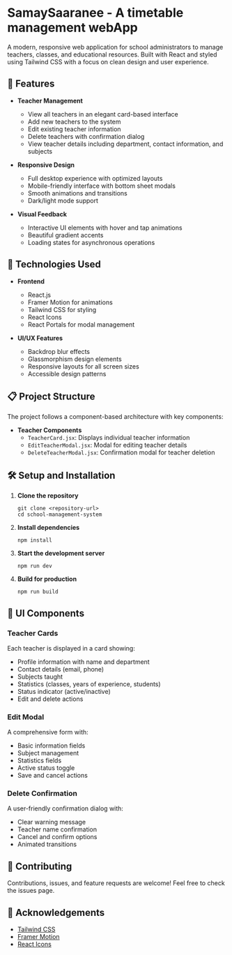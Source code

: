 # SamaySaaranee - A timetable management webApp

A modern, responsive web application for school administrators to manage teachers, classes, and educational resources. Built with React and styled using Tailwind CSS with a focus on clean design and user experience.

## 🌟 Features

- **Teacher Management**
  - View all teachers in an elegant card-based interface
  - Add new teachers to the system
  - Edit existing teacher information
  - Delete teachers with confirmation dialog
  - View teacher details including department, contact information, and subjects
  
- **Responsive Design**
  - Full desktop experience with optimized layouts
  - Mobile-friendly interface with bottom sheet modals
  - Smooth animations and transitions
  - Dark/light mode support

- **Visual Feedback**
  - Interactive UI elements with hover and tap animations
  - Beautiful gradient accents
  - Loading states for asynchronous operations

## 🚀 Technologies Used

- **Frontend**
  - React.js
  - Framer Motion for animations
  - Tailwind CSS for styling
  - React Icons
  - React Portals for modal management

- **UI/UX Features**
  - Backdrop blur effects
  - Glassmorphism design elements 
  - Responsive layouts for all screen sizes
  - Accessible design patterns

## 📋 Project Structure

The project follows a component-based architecture with key components:

- **Teacher Components**
  - `TeacherCard.jsx`: Displays individual teacher information
  - `EditTeacherModal.jsx`: Modal for editing teacher details
  - `DeleteTeacherModal.jsx`: Confirmation modal for teacher deletion

## 🛠️ Setup and Installation

1. **Clone the repository**
   ```
   git clone <repository-url>
   cd school-management-system
   ```

2. **Install dependencies**
   ```
   npm install
   ```

3. **Start the development server**
   ```
   npm run dev
   ```

4. **Build for production**
   ```
   npm run build
   ```

## 📱 UI Components

### Teacher Cards
Each teacher is displayed in a card showing:
- Profile information with name and department
- Contact details (email, phone)
- Subjects taught
- Statistics (classes, years of experience, students)
- Status indicator (active/inactive)
- Edit and delete actions

### Edit Modal
A comprehensive form with:
- Basic information fields
- Subject management
- Statistics fields
- Active status toggle
- Save and cancel actions

### Delete Confirmation
A user-friendly confirmation dialog with:
- Clear warning message
- Teacher name confirmation
- Cancel and confirm options
- Animated transitions

## 🤝 Contributing

Contributions, issues, and feature requests are welcome! Feel free to check the issues page.

## 🙏 Acknowledgements

- [Tailwind CSS](https://tailwindcss.com/)
- [Framer Motion](https://www.framer.com/motion/)
- [React Icons](https://react-icons.github.io/react-icons/) 